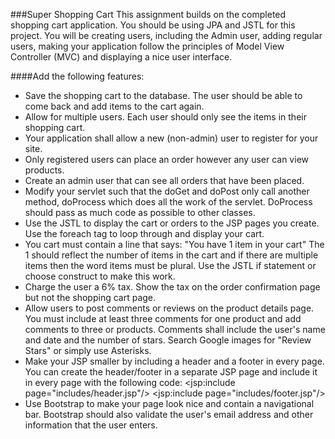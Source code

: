 ###Super Shopping Cart
This assignment builds on the completed shopping cart application. You should be using JPA and JSTL for this project. You will be creating users, including the Admin user, adding regular users, making your application follow the principles of Model View Controller (MVC) and displaying a nice user interface.

####Add the following features:
* Save the shopping cart to the database. The user should be able to come back and add items to the cart again.
* Allow for multiple users. Each user should only see the items in their shopping cart.
* Your application shall allow a new (non-admin) user to register for your site.
* Only registered users can place an order however any user can view products.
* Create an admin user that can see all orders that have been placed.
* Modify your servlet such that the doGet and doPost only call another method, doProcess which does all the work of the servlet. DoProcess should pass as much code as possible to other classes.
* Use the JSTL to display the cart or orders to the JSP pages  you create. Use the foreach tag to loop through and display your cart. 
* You cart must contain a line that says: "You have 1 item in your cart" The 1 should reflect the number of items in the cart  and if there are multiple items then the word items must be plural. Use the JSTL if statement or choose construct to make this work.
* Charge the user a 6% tax. Show the tax on the order confirmation page but not the shopping cart page.
* Allow users to post comments or reviews on the product details page. You must include at least three comments for one product and add comments to three or products. Comments shall include the user's name and date and the number of stars. Search Google images for "Review Stars" or simply use Asterisks.
* Make your JSP smaller by including a header and a footer in every page. You can create the header/footer in a separate JSP page and include it in every page with the following code:
    <jsp:include page="includes/header.jsp"/>
    <jsp:include page="includes/footer.jsp"/>
* Use Bootstrap to make your page look nice and contain a navigational bar. Bootstrap should also validate the user's email address and other information that the user enters. 


 